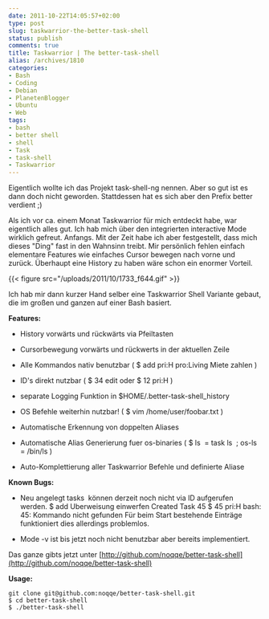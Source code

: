 ```yaml
---
date: 2011-10-22T14:05:57+02:00
type: post
slug: taskwarrior-the-better-task-shell
status: publish
comments: true
title: Taskwarrior | The better-task-shell
alias: /archives/1810
categories:
- Bash
- Coding
- Debian
- PlanetenBlogger
- Ubuntu
- Web
tags:
- bash
- better shell
- shell
- Task
- task-shell
- Taskwarrior
---
```


Eigentlich wollte ich das Projekt task-shell-ng nennen. Aber so gut ist es dann doch nicht geworden. Stattdessen hat es sich aber den Prefix better verdient ;)

Als ich vor ca. einem Monat Taskwarrior für mich entdeckt habe, war eigentlich alles gut. Ich hab mich über den integrierten interactive Mode wirklich gefreut. Anfangs. Mit der Zeit habe ich aber festgestellt, dass mich dieses "Ding" fast in den Wahnsinn treibt. Mir persönlich fehlen einfach elementare Features wie einfaches Cursor bewegen nach vorne und zurück. Überhaupt eine History zu haben wäre schon ein enormer Vorteil.

{{< figure src="/uploads/2011/10/1733_f644.gif" >}}

Ich hab mir dann kurzer Hand selber eine Taskwarrior Shell Variante gebaut, die im großen und ganzen auf einer Bash basiert.

**Features:**



	
  * History vorwärts und rückwärts via Pfeiltasten

	
  * Cursorbewegung vorwärts und rückwerts in der aktuellen Zeile

	
  * Alle Kommandos nativ benutzbar ( $ add pri:H pro:Living Miete zahlen )

	
  * ID's direkt nutzbar ( $ 34 edit oder $ 12 pri:H )

	
  * separate Logging Funktion in $HOME/.better-task-shell_history

	
  * OS Befehle weiterhin nutzbar! ( $ vim /home/user/foobar.txt )

	
  * Automatische Erkennung von doppelten Aliases

	
  * Automatische Alias Generierung fuer os-binaries ( $ ls  = task ls  ; os-ls = /bin/ls )

	
  * Auto-Komplettierung aller Taskwarrior Befehle und definierte Aliase


**Known Bugs:**



	
  * Neu angelegt tasks  können derzeit noch nicht via ID aufgerufen werden.
$ add Uberweisung einwerfen
Created Task 45
$ 45 pri:H
bash: 45: Kommando nicht gefunden
Für beim Start bestehende Einträge funktioniert dies allerdings problemlos.

	
  * Mode -v ist bis jetzt noch nicht benutzbar aber bereits implementiert.


Das ganze gibts jetzt unter [http://github.com/noqqe/better-task-shell](http://github.com/noqqe/better-task-shell)

**Usage:**

```
git clone git@github.com:noqqe/better-task-shell.git
$ cd better-task-shell
$ ./better-task-shell
```

